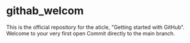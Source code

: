 # githab_welcom
This is the official  repository for the aticle, "Getting started with GitHub". Welcome to your very first open
Commit directly to the main branch.
